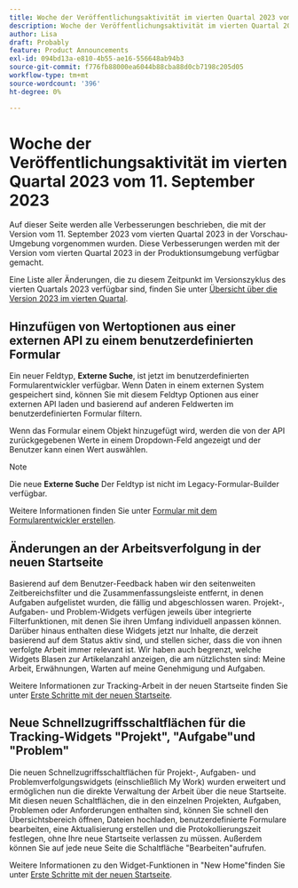 ```yaml
---
title: Woche der Veröffentlichungsaktivität im vierten Quartal 2023 vom 11. September 2023
description: Woche der Veröffentlichungsaktivität im vierten Quartal 2023 vom 11. September 2023
author: Lisa
draft: Probably
feature: Product Announcements
exl-id: 094bd13a-e810-4b55-ae16-556648ab94b3
source-git-commit: f776fb88000ea6044b88cba88d0cb7198c205d05
workflow-type: tm+mt
source-wordcount: '396'
ht-degree: 0%

---
```


# Woche der Veröffentlichungsaktivität im vierten Quartal 2023 vom 11. September 2023

Auf dieser Seite werden alle Verbesserungen beschrieben, die mit der Version vom 11. September 2023 vom vierten Quartal 2023 in der Vorschau-Umgebung vorgenommen wurden. Diese Verbesserungen werden mit der Version vom vierten Quartal 2023 in der Produktionsumgebung verfügbar gemacht.

Eine Liste aller Änderungen, die zu diesem Zeitpunkt im Versionszyklus des vierten Quartals 2023 verfügbar sind, finden Sie unter [Übersicht über die Version 2023 im vierten Quartal](/help/quicksilver/product-announcements/product-releases/23-q4-release-activity/23-q4-release-overview.md).

## Hinzufügen von Wertoptionen aus einer externen API zu einem benutzerdefinierten Formular

Ein neuer Feldtyp, **Externe Suche**, ist jetzt im benutzerdefinierten Formularentwickler verfügbar. Wenn Daten in einem externen System gespeichert sind, können Sie mit diesem Feldtyp Optionen aus einer externen API laden und basierend auf anderen Feldwerten im benutzerdefinierten Formular filtern.

Wenn das Formular einem Objekt hinzugefügt wird, werden die von der API zurückgegebenen Werte in einem Dropdown-Feld angezeigt und der Benutzer kann einen Wert auswählen.

>[!NOTE]
>
>Die neue **Externe Suche** Der Feldtyp ist nicht im Legacy-Formular-Builder verfügbar.

Weitere Informationen finden Sie unter [Formular mit dem Formularentwickler erstellen](/help/quicksilver/administration-and-setup/customize-workfront/create-manage-custom-forms/form-designer/design-a-form/design-a-form.md).

## Änderungen an der Arbeitsverfolgung in der neuen Startseite

Basierend auf dem Benutzer-Feedback haben wir den seitenweiten Zeitbereichsfilter und die Zusammenfassungsleiste entfernt, in denen Aufgaben aufgelistet wurden, die fällig und abgeschlossen waren. Projekt-, Aufgaben- und Problem-Widgets verfügen jeweils über integrierte Filterfunktionen, mit denen Sie ihren Umfang individuell anpassen können. Darüber hinaus enthalten diese Widgets jetzt nur Inhalte, die derzeit basierend auf dem Status aktiv sind, und stellen sicher, dass die von ihnen verfolgte Arbeit immer relevant ist. Wir haben auch begrenzt, welche Widgets Blasen zur Artikelanzahl anzeigen, die am nützlichsten sind: Meine Arbeit, Erwähnungen, Warten auf meine Genehmigung und Aufgaben.

Weitere Informationen zur Tracking-Arbeit in der neuen Startseite finden Sie unter [Erste Schritte mit der neuen Startseite](/help/quicksilver/workfront-basics/using-home/new-home/get-started-with-new-home.md).

## Neue Schnellzugriffsschaltflächen für die Tracking-Widgets &quot;Projekt&quot;, &quot;Aufgabe&quot;und &quot;Problem&quot;

Die neuen Schnellzugriffsschaltflächen für Projekt-, Aufgaben- und Problemverfolgungswidgets (einschließlich My Work) wurden erweitert und ermöglichen nun die direkte Verwaltung der Arbeit über die neue Startseite. Mit diesen neuen Schaltflächen, die in den einzelnen Projekten, Aufgaben, Problemen oder Anforderungen enthalten sind, können Sie schnell den Übersichtsbereich öffnen, Dateien hochladen, benutzerdefinierte Formulare bearbeiten, eine Aktualisierung erstellen und die Protokollierungszeit festlegen, ohne Ihre neue Startseite verlassen zu müssen. Außerdem können Sie auf jede neue Seite die Schaltfläche &quot;Bearbeiten&quot;aufrufen.

Weitere Informationen zu den Widget-Funktionen in &quot;New Home&quot;finden Sie unter [Erste Schritte mit der neuen Startseite](/help/quicksilver/workfront-basics/using-home/new-home/get-started-with-new-home.md).
